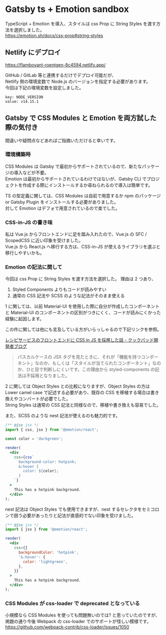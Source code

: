 # Gatsby ts + Emotion sandbox

TypeScript + Emotion を導入、スタイルは css Prop に String Styles を渡す方法を選択しました。  
https://emotion.sh/docs/css-prop#string-styles

## Netlify にデプロイ

https://flamboyant-roentgen-8c4594.netlify.app/

GitHub / GitLab 等と連携するだけでデプロイ可能だが、  
Netlify 側の環境変数で Node.js のバージョンを指定する必要があります。  
今回は下記の環境変数を設定しました。

```
key: NODE_VERSION
value: v14.15.1
```

## Gatsby で CSS Modules と Emotion を両方試した際の気付き

間違いや疑問点などあればご指摘いただけると幸いです。

### 環境構築時

CSS Modules は Gatsby で最初からサポートされているので、新たなパッケージの導入などが不要。  
Emotion は最初からサポートされているわけではないが、Gatsby CLI でプロジェクトを作成する際にインストールするか尋ねられるので導入は簡単です。

TS の型定義に関しては、CSS Modules は自前で用意するか npm のパッケージ or Gatsby Plugin をインストールする必要がありました。  
対して Emotion はデフォで用意されているので楽でした。

### CSS-in-JS の書き味

私は Vue.js からフロントエンドに足を踏み入れたので、Vue.js の SFC / ScopedCSS に近い印象を受けました。  
Vue.js から React.js へ移行する方は、CSS-in-JS が使えるライブラリを選ぶと移行しやすいかも。

### Emotion の記法に関して

今回は css Prop に String Styles を渡す方法を選択した。
理由は 2 つあり、

1. Styled Components よりもコードが読みやすい
2. 通常の CSS 記法や SCSS のような記法がそのまま使える

1 に関しては、以前 Material-UI を使用した際に自分が作成したコンポーネントと Material-UI のコンポーネントの区別がつきにくく、コードが読みにくかった経験に起因します。

この件に関しては他にも言及している方がいらっしゃるので下記リンクを参照。

[レシピサービスのフロントエンドに CSS in JS を採用した話 - クックパッド開発者ブログ](https://techlife.cookpad.com/entry/2021/03/15/090000)

> パスカルケースの JSX タグを見たときに、それが「機能を持つコンポーネント」なのか、もしくは「スタイルが当てられたコンポーネント」なのか、ひと目で判断しにくいです。この理由から styled-components の記法は不採用となりました。

2 に関しては Object Styles との比較になりますが、Object Styles の方は Lower camel case で記述する必要があり、既存の CSS を移植する場合は書き換えやコンバートが必要でした。  
String Styles は通常の CSS 記法と同様なので、移植や書き換えも容易でした。

また、SCSS のような nest 記法が使えるのも魅力的です。

```jsx
/** @jsx jsx */
import { css, jsx } from '@emotion/react';

const color = 'darkgreen';

render(
  <div
    css={css`
      background-color: hotpink;
      &:hover {
        color: ${color};
      }
    `}
  >
    This has a hotpink background.
  </div>
);
```

nest 記法は Object Styles でも使用できますが、nest するセレクタをセミコロンで囲う必要があったりと記法が直感的でない印象を受けました。

```jsx
/** @jsx jsx */
import { jsx } from '@emotion/react';

render(
  <div
    css={{
      backgroundColor: 'hotpink',
      '&:hover': {
        color: 'lightgreen',
      },
    }}
  >
    This has a hotpink background.
  </div>
);
```

### CSS Modules が css-loader で deprecated となっている

小規模なら CSS Modules を使っても問題無いのでは? と思っていたのですが、掲題の通り今後 Webpack の css-loader でのサポートが怪しい模様です。  
https://github.com/webpack-contrib/css-loader/issues/1050
